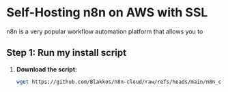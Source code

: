 # Self-Hosting n8n on AWS with SSL 

n8n is a very popular workflow automation platform that allows you to 


## Step 1: Run my install script

1. **Download the script:**
   ```bash
   wget https://github.com/Blakkos/n8n-cloud/raw/refs/heads/main/n8n_cloud_install.sh
